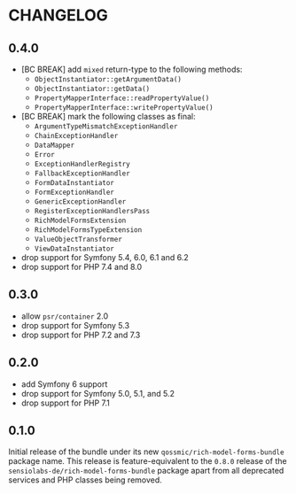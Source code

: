 CHANGELOG
=========

0.4.0
-----

* [BC BREAK] add `mixed` return-type to the following methods:
  * `ObjectInstantiator::getArgumentData()`
  * `ObjectInstantiator::getData()`
  * `PropertyMapperInterface::readPropertyValue()`
  * `PropertyMapperInterface::writePropertyValue()`
* [BC BREAK] mark the following classes as final:
  * `ArgumentTypeMismatchExceptionHandler`
  * `ChainExceptionHandler`
  * `DataMapper`
  * `Error`
  * `ExceptionHandlerRegistry`
  * `FallbackExceptionHandler`
  * `FormDataInstantiator`
  * `FormExceptionHandler`
  * `GenericExceptionHandler`
  * `RegisterExceptionHandlersPass`
  * `RichModelFormsExtension`
  * `RichModelFormsTypeExtension`
  * `ValueObjectTransformer`
  * `ViewDataInstantiator`
* drop support for Symfony 5.4, 6.0, 6.1 and 6.2
* drop support for PHP 7.4 and 8.0

0.3.0
-----

* allow `psr/container` 2.0
* drop support for Symfony 5.3
* drop support for PHP 7.2 and 7.3

0.2.0
-----

* add Symfony 6 support
* drop support for Symfony 5.0, 5.1, and 5.2
* drop support for PHP 7.1

0.1.0
-----

Initial release of the bundle under its new `qossmic/rich-model-forms-bundle` package name. This release is
feature-equivalent to the `0.8.0` release of the `sensiolabs-de/rich-model-forms-bundle` package apart from
all deprecated services and PHP classes being removed.
